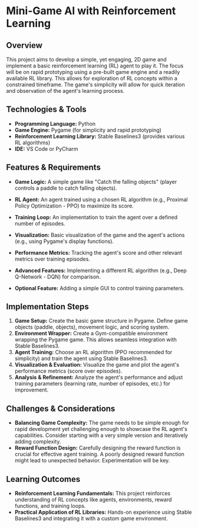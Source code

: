 # Mini-Game AI with Reinforcement Learning

## Overview
This project aims to develop a simple, yet engaging, 2D game and implement a basic reinforcement learning (RL) agent to play it.  The focus will be on rapid prototyping using a pre-built game engine and a readily available RL library.  This allows for exploration of RL concepts within a constrained timeframe. The game's simplicity will allow for quick iteration and observation of the agent's learning process.

## Technologies & Tools
- **Programming Language:** Python
- **Game Engine:** Pygame (for simplicity and rapid prototyping)
- **Reinforcement Learning Library:** Stable Baselines3 (provides various RL algorithms)
- **IDE:** VS Code or PyCharm


## Features & Requirements
- **Game Logic:** A simple game like "Catch the falling objects" (player controls a paddle to catch falling objects).
- **RL Agent:** An agent trained using a chosen RL algorithm (e.g., Proximal Policy Optimization - PPO) to maximize its score.
- **Training Loop:** An implementation to train the agent over a defined number of episodes.
- **Visualization:** Basic visualization of the game and the agent's actions (e.g., using Pygame's display functions).
- **Performance Metrics:** Tracking the agent's score and other relevant metrics over training episodes.

- **Advanced Features:** Implementing a different RL algorithm (e.g., Deep Q-Network - DQN) for comparison.
- **Optional Feature:** Adding a simple GUI to control training parameters.


## Implementation Steps
1. **Game Setup:** Create the basic game structure in Pygame. Define game objects (paddle, objects), movement logic, and scoring system.
2. **Environment Wrapper:** Create a Gym-compatible environment wrapping the Pygame game. This allows seamless integration with Stable Baselines3.
3. **Agent Training:** Choose an RL algorithm (PPO recommended for simplicity) and train the agent using Stable Baselines3.
4. **Visualization & Evaluation:** Visualize the game and plot the agent's performance metrics (score over episodes).
5. **Analysis & Refinement:** Analyze the agent's performance and adjust training parameters (learning rate, number of episodes, etc.) for improvement.


## Challenges & Considerations
- **Balancing Game Complexity:**  The game needs to be simple enough for rapid development yet challenging enough to showcase the RL agent's capabilities.  Consider starting with a very simple version and iteratively adding complexity.
- **Reward Function Design:** Carefully designing the reward function is crucial for effective agent training. A poorly designed reward function might lead to unexpected behavior. Experimentation will be key.


## Learning Outcomes
- **Reinforcement Learning Fundamentals:** This project reinforces understanding of RL concepts like agents, environments, reward functions, and training loops.
- **Practical Application of RL Libraries:**  Hands-on experience using Stable Baselines3 and integrating it with a custom game environment.

